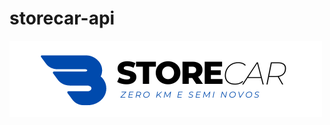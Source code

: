 # storecar-api
![App](https://github.com/leandrosax10/storecar-api/blob/master/src/img/logotipoStoreCar.png)
